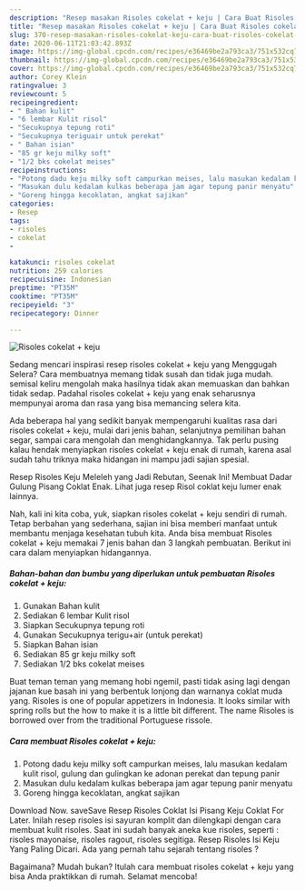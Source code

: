 ```yaml
---
description: "Resep masakan Risoles cokelat + keju | Cara Buat Risoles cokelat + keju Yang Paling Enak"
title: "Resep masakan Risoles cokelat + keju | Cara Buat Risoles cokelat + keju Yang Paling Enak"
slug: 370-resep-masakan-risoles-cokelat-keju-cara-buat-risoles-cokelat-keju-yang-paling-enak
date: 2020-06-11T21:03:42.893Z
image: https://img-global.cpcdn.com/recipes/e36469be2a793ca3/751x532cq70/risoles-cokelat-keju-foto-resep-utama.jpg
thumbnail: https://img-global.cpcdn.com/recipes/e36469be2a793ca3/751x532cq70/risoles-cokelat-keju-foto-resep-utama.jpg
cover: https://img-global.cpcdn.com/recipes/e36469be2a793ca3/751x532cq70/risoles-cokelat-keju-foto-resep-utama.jpg
author: Corey Klein
ratingvalue: 3
reviewcount: 5
recipeingredient:
- " Bahan kulit"
- "6 lembar Kulit risol"
- "Secukupnya tepung roti"
- "Secukupnya teriguair untuk perekat"
- " Bahan isian"
- "85 gr keju milky soft"
- "1/2 bks cokelat meises"
recipeinstructions:
- "Potong dadu keju milky soft campurkan meises, lalu masukan kedalam kulit risol, gulung dan gulingkan ke adonan perekat dan tepung panir"
- "Masukan dulu kedalam kulkas beberapa jam agar tepung panir menyatu"
- "Goreng hingga kecoklatan, angkat sajikan"
categories:
- Resep
tags:
- risoles
- cokelat
- 

katakunci: risoles cokelat  
nutrition: 259 calories
recipecuisine: Indonesian
preptime: "PT35M"
cooktime: "PT35M"
recipeyield: "3"
recipecategory: Dinner

---
```



![Risoles cokelat + keju](https://img-global.cpcdn.com/recipes/e36469be2a793ca3/751x532cq70/risoles-cokelat-keju-foto-resep-utama.jpg)

Sedang mencari inspirasi resep risoles cokelat + keju yang Menggugah Selera? Cara membuatnya memang tidak susah dan tidak juga mudah. semisal keliru mengolah maka hasilnya tidak akan memuaskan dan bahkan tidak sedap. Padahal risoles cokelat + keju yang enak seharusnya mempunyai aroma dan rasa yang bisa memancing selera kita.

Ada beberapa hal yang sedikit banyak mempengaruhi kualitas rasa dari risoles cokelat + keju, mulai dari jenis bahan, selanjutnya pemilihan bahan segar, sampai cara mengolah dan menghidangkannya. Tak perlu pusing kalau hendak menyiapkan risoles cokelat + keju enak di rumah, karena asal sudah tahu triknya maka hidangan ini mampu jadi sajian spesial.

Resep Risoles Keju Meleleh yang Jadi Rebutan, Seenak Ini! Membuat Dadar Gulung Pisang Coklat Enak. Lihat juga resep Risol coklat keju lumer enak lainnya.


Nah, kali ini kita coba, yuk, siapkan risoles cokelat + keju sendiri di rumah. Tetap berbahan yang sederhana, sajian ini bisa memberi manfaat untuk membantu menjaga kesehatan tubuh kita. Anda bisa membuat Risoles cokelat + keju memakai 7 jenis bahan dan 3 langkah pembuatan. Berikut ini cara dalam menyiapkan hidangannya.

<!--inarticleads1-->

##### Bahan-bahan dan bumbu yang diperlukan untuk pembuatan Risoles cokelat + keju:

1. Gunakan  Bahan kulit
1. Sediakan 6 lembar Kulit risol
1. Siapkan Secukupnya tepung roti
1. Gunakan Secukupnya terigu+air (untuk perekat)
1. Siapkan  Bahan isian
1. Sediakan 85 gr keju milky soft
1. Sediakan 1/2 bks cokelat meises


Buat teman teman yang memang hobi ngemil, pasti tidak asing lagi dengan jajanan kue basah ini yang berbentuk lonjong dan warnanya coklat muda yang. Risoles is one of popular appetizers in Indonesia. It looks similar with spring rolls but the how to make it is a little bit different. The name Risoles is borrowed over from the traditional Portuguese rissole. 

<!--inarticleads2-->

##### Cara membuat Risoles cokelat + keju:

1. Potong dadu keju milky soft campurkan meises, lalu masukan kedalam kulit risol, gulung dan gulingkan ke adonan perekat dan tepung panir
1. Masukan dulu kedalam kulkas beberapa jam agar tepung panir menyatu
1. Goreng hingga kecoklatan, angkat sajikan


Download Now. saveSave Resep Risoles Coklat Isi Pisang Keju Coklat For Later. Inilah resep risoles isi sayuran komplit dan dilengkapi dengan cara membuat kulit risoles. Saat ini sudah banyak aneka kue risoles, seperti : risoles mayonaise, risoles ragout, risoles segitiga. Resep Risoles Isi Keju Yang Paling Dicari. Ada yang pernah tahu sejarah tentang risoles ? 

Bagaimana? Mudah bukan? Itulah cara membuat risoles cokelat + keju yang bisa Anda praktikkan di rumah. Selamat mencoba!
